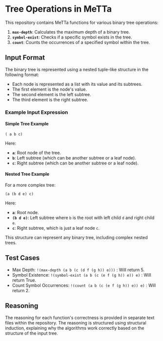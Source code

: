 # Tree Operations in MeTTa

This repository contains MeTTa functions for various binary tree operations:

1. **`max-depth`**: Calculates the maximum depth of a binary tree.
2. **`symbol-exist`**: Checks if a specific symbol exists in the tree.
3. **`count`**: Counts the occurrences of a specified symbol within the tree.

## Input Format

The binary tree is represented using a nested tuple-like structure in the following format:

- Each node is represented as a list with its value and its subtrees.
- The first element is the node's value.
- The second element is the left subtree.
- The third element is the right subtree.

### Example Input Expression

#### Simple Tree Example

`( a b c)`

Here:

- **`a`**: Root node of the tree.
- **`b`**: Left subtree (which can be another subtree or a leaf node).
- **`c`**: Right subtree (which can be another subtree or a leaf node).

#### Nested Tree Example

For a more complex tree:

`(a (b d e) c)`

Here:

- **`a`**: Root node.
- **`(b d e)`**: Left subtree where `b` is the root with left child `d` and right child `e`.
- **`c`**: Right subtree, which is just a leaf node `c`.

This structure can represent any binary tree, including complex nested trees.

## Test Cases

- Max Depth: `!(max-depth (a b (c (d f (g h)) e)))` : Will return 5.
- Symbol Existence: `!(symbol-exist (a b (c (e f (g h)) e)) e)` : Will return True.
- Count Symbol Occurrences: `!(count (a b (c (e f (g h)) e)) e)` : Will return 2.


## Reasoning

The reasoning for each function's correctness is provided in separate text files within the repository. The reasoning is structured using structural induction, explaining why the algorithms work correctly based on the structure of the input tree.

